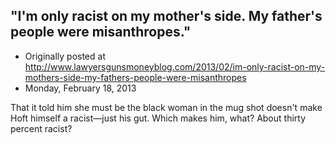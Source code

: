 ## "I'm only racist on my mother's side. My father's people were misanthropes."

 * Originally posted at http://www.lawyersgunsmoneyblog.com/2013/02/im-only-racist-on-my-mothers-side-my-fathers-people-were-misanthropes
 * Monday, February 18, 2013

That it told him she must be the black woman in the mug shot doesn't make Hoft himself a racist—just his gut. Which makes him, what? About thirty percent racist?